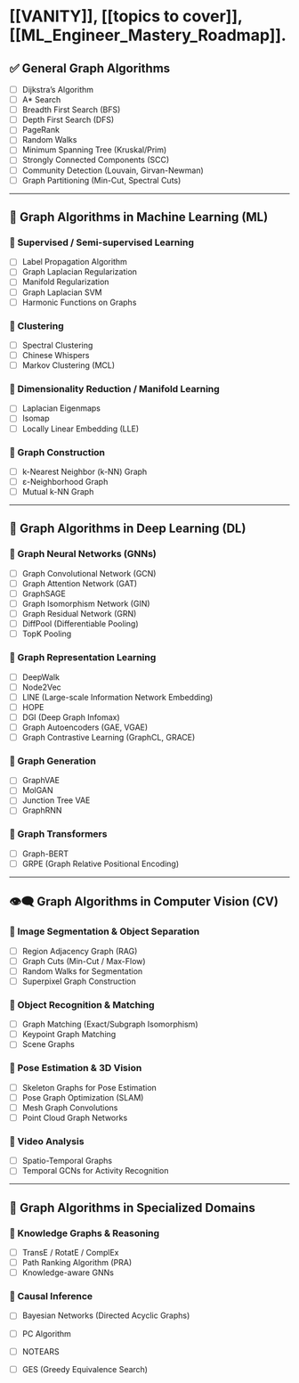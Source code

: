 # [[VANITY]], [[topics to cover]], [[ML_Engineer_Mastery_Roadmap]].

## ✅ General Graph Algorithms
- [ ] Dijkstra’s Algorithm
- [ ] A* Search
- [ ] Breadth First Search (BFS)
- [ ] Depth First Search (DFS)
- [ ] PageRank
- [ ] Random Walks
- [ ] Minimum Spanning Tree (Kruskal/Prim)
- [ ] Strongly Connected Components (SCC)
- [ ] Community Detection (Louvain, Girvan-Newman)
- [ ] Graph Partitioning (Min-Cut, Spectral Cuts)

---

## 🧠 Graph Algorithms in Machine Learning (ML)

### 🔹 Supervised / Semi-supervised Learning
- [ ] Label Propagation Algorithm
- [ ] Graph Laplacian Regularization
- [ ] Manifold Regularization
- [ ] Graph Laplacian SVM
- [ ] Harmonic Functions on Graphs

### 🔹 Clustering
- [ ] Spectral Clustering
- [ ] Chinese Whispers
- [ ] Markov Clustering (MCL)

### 🔹 Dimensionality Reduction / Manifold Learning
- [ ] Laplacian Eigenmaps
- [ ] Isomap
- [ ] Locally Linear Embedding (LLE)

### 🔹 Graph Construction
- [ ] k-Nearest Neighbor (k-NN) Graph
- [ ] ε-Neighborhood Graph
- [ ] Mutual k-NN Graph

---

## 🤖 Graph Algorithms in Deep Learning (DL)

### 🔹 Graph Neural Networks (GNNs)
- [ ] Graph Convolutional Network (GCN)
- [ ] Graph Attention Network (GAT)
- [ ] GraphSAGE
- [ ] Graph Isomorphism Network (GIN)
- [ ] Graph Residual Network (GRN)
- [ ] DiffPool (Differentiable Pooling)
- [ ] TopK Pooling

### 🔹 Graph Representation Learning
- [ ] DeepWalk
- [ ] Node2Vec
- [ ] LINE (Large-scale Information Network Embedding)
- [ ] HOPE
- [ ] DGI (Deep Graph Infomax)
- [ ] Graph Autoencoders (GAE, VGAE)
- [ ] Graph Contrastive Learning (GraphCL, GRACE)

### 🔹 Graph Generation
- [ ] GraphVAE
- [ ] MolGAN
- [ ] Junction Tree VAE
- [ ] GraphRNN

### 🔹 Graph Transformers
- [ ] Graph-BERT
- [ ] GRPE (Graph Relative Positional Encoding)

---

## 👁️‍🗨️ Graph Algorithms in Computer Vision (CV)

### 🔹 Image Segmentation & Object Separation
- [ ] Region Adjacency Graph (RAG)
- [ ] Graph Cuts (Min-Cut / Max-Flow)
- [ ] Random Walks for Segmentation
- [ ] Superpixel Graph Construction

### 🔹 Object Recognition & Matching
- [ ] Graph Matching (Exact/Subgraph Isomorphism)
- [ ] Keypoint Graph Matching
- [ ] Scene Graphs

### 🔹 Pose Estimation & 3D Vision
- [ ] Skeleton Graphs for Pose Estimation
- [ ] Pose Graph Optimization (SLAM)
- [ ] Mesh Graph Convolutions
- [ ] Point Cloud Graph Networks

### 🔹 Video Analysis
- [ ] Spatio-Temporal Graphs
- [ ] Temporal GCNs for Activity Recognition

---

## 🔬 Graph Algorithms in Specialized Domains

### 🔹 Knowledge Graphs & Reasoning
- [ ] TransE / RotatE / ComplEx
- [ ] Path Ranking Algorithm (PRA)
- [ ] Knowledge-aware GNNs

### 🔹 Causal Inference
- [ ] Bayesian Networks (Directed Acyclic Graphs)
- [ ] PC Algorithm
- [ ] NOTEARS
- [ ] GES (Greedy Equivalence Search)

